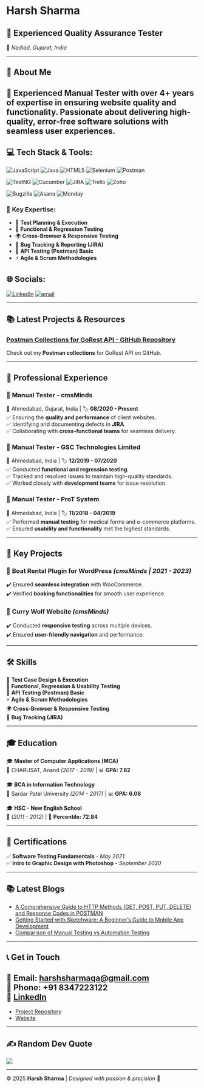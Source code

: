# Harsh Sharma

## 🌟 Experienced Quality Assurance Tester  
📍 *Nadiad, Gujarat, India*  

---

## 🚀 About Me
🎯 **Experienced Manual Tester** with over **4+ years** of expertise in ensuring website quality and functionality. Passionate about delivering high-quality, error-free software solutions with seamless user experiences. 
---
## 💻 Tech Stack & Tools:

  <!-- Row 1 -->
  
  ![JavaScript](https://img.shields.io/badge/javascript-%23323330.svg?style=plastic&logo=javascript&logoColor=%23F7DF1E)  ![Java](https://img.shields.io/badge/java-%23ED8B00.svg?style=plastic&logo=openjdk&logoColor=white)  ![HTML5](https://img.shields.io/badge/html5-%23E34F26.svg?style=plastic&logo=html5&logoColor=white)   ![Selenium](https://img.shields.io/badge/selenium-%2343B02A.svg?style=plastic&logo=selenium&logoColor=white) ![Postman](https://img.shields.io/badge/postman-%23FF6C37.svg?style=plastic&logo=postman&logoColor=white)  

  <!-- Row 2 -->
  ![TestNG](https://img.shields.io/badge/testng-%234B8BF7.svg?style=plastic&logo=testng&logoColor=white) ![Cucumber](https://img.shields.io/badge/cucumber-%23F79C42.svg?style=plastic&logo=cucumber&logoColor=white)  ![JIRA](https://img.shields.io/badge/jira-%230A0A0A.svg?style=plastic&logo=jira&logoColor=white)  ![Trello](https://img.shields.io/badge/trello-%23026AA7.svg?style=plastic&logo=trello&logoColor=white) ![Zoho](https://img.shields.io/badge/zoho-%230077FF.svg?style=plastic&logo=zoho&logoColor=white)

  <!-- Row 3 -->
  ![Bugzilla](https://img.shields.io/badge/bugzilla-%23E10F00.svg?style=plastic&logo=bugzilla&logoColor=white)  ![Asana](https://img.shields.io/badge/asana-%236A4C93.svg?style=plastic&logo=asana&logoColor=white) ![Monday](https://img.shields.io/badge/monday-%23F5A623.svg?style=plastic&logo=monday&logoColor=white)



### 🔎 **Key Expertise:**
- 📌 **Test Planning & Execution**
- 🔄 **Functional & Regression Testing**
- 🌍 **Cross-Browser & Responsive Testing**
- 🐞 **Bug Tracking & Reporting (JIRA)**
- 🔗 **API Testing (Postman) Basic**
- ⚡ **Agile & Scrum Methodologies**

## 🌐 Socials:
[![LinkedIn](https://img.shields.io/badge/LinkedIn-%230077B5.svg?logo=linkedin&logoColor=white)](https://linkedin.com/in/harshsharmaqa/) [![email](https://img.shields.io/badge/Email-D14836?logo=gmail&logoColor=white)](mailto:harshsharmaqa@gmail.com) 

---
## 📚 Latest Projects & Resources

### [Postman Collections for GoRest API - GitHub Repository](https://github.com/HarshSharmaQA/postman-collections-gorest)
Check out my **Postman collections** for GoRest API on GitHub.


---





## 💼 **Professional Experience**

### 🎯 **Manual Tester - cmsMinds**  
📍 Ahmedabad, Gujarat, India | 🏷️ **08/2020 - Present**  
✅ Ensuring the **quality and performance** of client websites.  
✅ Identifying and documenting defects in **JIRA**.  
✅ Collaborating with **cross-functional teams** for seamless delivery.

### 🎯 **Manual Tester - GSC Technologies Limited**  
📍 Ahmedabad, India | 🏷️ **12/2019 - 07/2020**  
✅ Conducted **functional and regression testing**.  
✅ Tracked and resolved issues to maintain high-quality standards.  
✅ Worked closely with **development teams** for issue resolution.

### 🎯 **Manual Tester - ProT System**  
📍 Ahmedabad, India | 🏷️ **11/2018 - 04/2019**  
✅ Performed **manual testing** for medical forms and e-commerce platforms.  
✅ Ensured **usability and functionality** met the highest standards.  

---

## 🔹 **Key Projects**

### 🚤 **Boat Rental Plugin for WordPress** *(cmsMinds | 2021 - 2023)*  
✔️ Ensured **seamless integration** with WooCommerce.  
✔️ Verified **booking functionalities** for smooth user experience.

### 🍔 **Curry Wolf Website** *(cmsMinds)*  
✔️ Conducted **responsive testing** across multiple devices.  
✔️ Ensured **user-friendly navigation** and performance.

---

## 🛠 **Skills**

🎯 **Test Case Design & Execution**  
📌 **Functional, Regression & Usability Testing**  
🔗 **API Testing (Postman) Basic**  
⚡ **Agile & Scrum Methodologies**  
🌍 **Cross-Browser & Responsive Testing**  
🐞 **Bug Tracking (JIRA)**  

---

## 🎓 **Education**

🎓 **Master of Computer Applications (MCA)**  
📍 CHARUSAT, Anand *(2017 - 2019)* | 📊 **GPA: 7.82**  

🎓 **BCA in Information Technology**  
📍 Sardar Patel University *(2014 - 2017)* | 📊 **GPA: 6.08**  

🎓 **HSC - New English School**  
📍 *(2011 - 2012)* | 🎯 **Percentile: 72.84**  

---

## 📜 **Certifications**

✅ **Software Testing Fundamentals** - *May 2021*  
✅ **Intro to Graphic Design with Photoshop** - *September 2020*  

---


## 📚 **Latest Blogs**
- [A Comprehensive Guide to HTTP Methods (GET, POST, PUT, DELETE) and Response Codes in POSTMAN](https://harshsharmaqa.online/blog%20detail.html?id=8f9A4ol4cft34QqVPja4)
- [Getting Started with Sketchware: A Beginner’s Guide to Mobile App Development](https://harshsharmaqa.online/blog%20detail.html?id=AgyAZWRK2muzcXvyCuw3)
- [Comparison of Manual Testing vs Automation Testing](https://harshsharmaqa.online/blog%20detail.html?id=6JFVCgAhlcUj1xHMTOGm)


---

## 📞 **Get in Touch**

📧 **Email:** [harshsharmaqa@gmail.com](mailto:harshsharmaqa@gmail.com)  
📱 **Phone:** +91 8347223122  
🔗 **[LinkedIn](https://www.linkedin.com/in/harshsharmaqa/)**  
---
- [Project Repository](https://github.com/HarshSharmaQA/Testcases)
- [Website](https://cmsminds.com)
---
## ✍️ Random Dev Quote
![](https://quotes-github-readme.vercel.app/api?type=vetical&theme=radical) 

---

© 2025 **Harsh Sharma** | *Designed with passion & precision* 🚀
